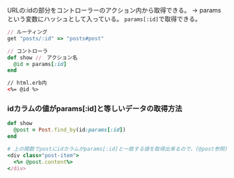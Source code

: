 URLの:idの部分をコントローラーのアクション内から取得できる。
-> paramsという変数にハッシュとして入っている。
```params[:id]```で取得できる。

```ruby
// ルーティング
get "posts/:id" => "posts#post"

// コントローラ
def show //　アクション名
  @id = params[:id]
end
```
```html
// html.erb内
<%= @id %>
```

### idカラムの値がparams[:id]と等しいデータの取得方法

```ruby
def show
  @post = Post.find_by(id:params[:id])
end

# 上の関数でpostにidカラムがparams[:id]と一致する値を取得出来るので、(@post参照)
<div class="post-item">
  <%= @post.content%>
</div>
```
